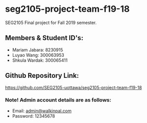 # seg2105-project-team-f19-18
SEG2105 Final project for Fall 2019 semester.

## Members & Student ID's:
* Mariam Jabara: 8230915
* Luyao Wang: 300063953
* Shkula Wardak: 300065411

## Github Repository Link:
https://github.com/SEG2105-uottawa/seg2105-project-team-f19-18


### Note! Admin account details are as follows:
* Email: admin@walkinpal.com
* Password: 12345678

